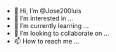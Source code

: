 - 👋 Hi, I’m @Jose200luis
- 👀 I’m interested in ...
- 🌱 I’m currently learning ...
- 💞️ I’m looking to collaborate on ...
- 📫 How to reach me ...

<!---
Jose200luis/Jose200luis is a ✨ special ✨ repository because its `README.md` (this file) appears on your GitHub profile.
You can click the Preview link to take a look at your changes.
--->
